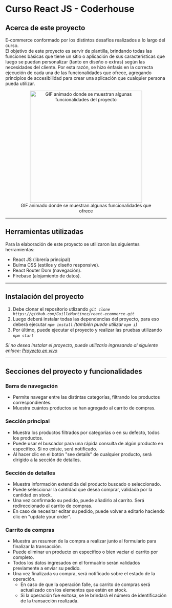 # Curso React JS - Coderhouse

## Acerca de este proyecto

E-commerce conformado por los distintos desafíos realizados a lo largo del curso. <br>
El objetivo de este proyecto es servir de plantilla, brindando todas las funciones básicas que tiene un sitio o aplicación de sus características que luego se puedan personalizar (tanto en diseño o extras) según las necesidades del cliente. Por esta razón, se hizo énfasis en la correcta ejecución de cada una de las funcionalidades que ofrece, agregando principios de accesibilidad para crear una aplicación que cualquier persona pueda utilizar.

<figure style="text-align: center">
   <img 
    alt="GIF animado donde se muestran algunas funcionalidades del proyecto"
    with="350" 
    height="350" 
    src="https://media.giphy.com/media/ywLGd80SUTyz3hz1k2/giphy.gif" 
  />
  <figcaption>GIF animado donde se muestran algunas funcionalidades que ofrece</figcaption>
</figure>

<hr>

## Herramientas utilizadas

Para la elaboración de este proyecto se utilizaron las siguientes herramientas:

- React JS (librería principal)
- Bulma CSS (estilos y diseño responsive).
- React Router Dom (navegación).
- Firebase (alojamiento de datos).

<hr>

## Instalación del proyecto

1. Debe clonar el repositorio utlizando _`git clone https://github.com/GuilleMartinez/react-ecommerce.git`_
2. Luego deberá instalar todas las dependencias del proyecto, para eso deberá ejecutar
   _`npm install` (también puede utilizar `npm i`)_
3. Por último, puede ejecutar el proyecto y realizar las pruebas utilizando _`npm start`_

_Si no desea instalar el proyecto, puede utilizarlo ingresando al siguiente enlace: [Proyecto en vivo](https://react-ecommerce-guillermo-martinez.netlify.app/)_

<hr>

## Secciones del proyecto y funcionalidades

### Barra de navegación

- Permite navegar entre las distintas categorías, filtrando los productos correspondientes.
- Muestra cuántos productos se han agregado al carrito de compras.

### Sección principal

- Muestra los productos filtrados por categorías o en su defecto, todos los productos.
- Puede usar el buscador para una rápida consulta de algún producto en específico. Si no existe, será notificado.
- Al hacer clic en el botón "see details" de cualquier producto, será dirigido a la sección de detalles.

### Sección de detalles

- Muestra información extendida del producto buscado o seleccionado.
- Puede seleccionar la cantidad que desea comprar, validada por la cantidad en stock.
- Una vez confirmado su pedido, puede añadirlo al carrito. Será redireccionado al carrito de compras.
- En caso de necesitar editar su pedido, puede volver a editarlo haciendo clic en "update your order".

### Carrito de compras

- Muestra un resumen de la compra a realizar junto al formulario para finalizar la transacción.
- Puede eliminar un producto en específico o bien vaciar el carrito por completo.
- Todos los datos ingresados en el formualrio serán validados previamente a enviar su pedido.
- Una vez finalizada su compra, será notificado sobre el estado de la operación.
  - En caso de que la operación falle, su carrito de compras será actualizado con los elementos que estén en stock.
  - Si la operación fue exitosa, se le brindará el número de identificación de la transacción realizada.
